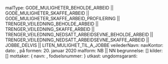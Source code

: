 [//]: # (Disse er de nye innsatsgruppene som skal erstatte de gamle )
malType:
    GODE_MULIGHETER_BEHOLDE_ARBEID ||
    GODE_MULIGHETER_SKAFFE_ARBEID ||
    GODE_MULIGHETER_SKAFFE_ARBEID_PROFILERING ||
    TRENGER_VEILEDNING_BEHOLDE_ARBEID ||
    TRENGER_VEILEDNING_SKAFFE_ARBEID ||
    TRENGER_VEILEDNING_NEDSATT_ARBEIDSEVNE_BEHOLDE_ARBEID ||
    TRENGER_VEILEDNING_NEDSATT_ARBEIDSEVNE_SKAFFE_ARBEID ||
    JOBBE_DELVIS ||
    LITEN_MULIGHET_TIL_A_JOBBE
veilederNavn: <string>
navKontor: <string>
dato: <dato>, på formen: 20. januar 2020
malform: NB || NN
begrunnelse: [<string>]
kilder: [<string>]
mottaker: {
    navn: <string>,
    fodselsnummer: <Fnr>
}
utkast: <boolean>
ungdomsgaranti: <boolean>
